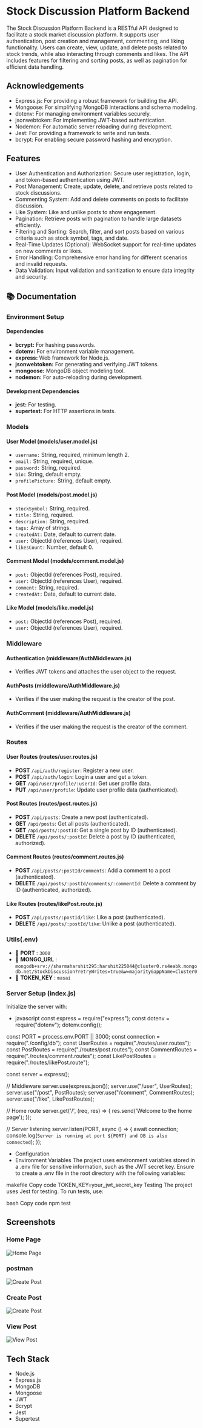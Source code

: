 # Stock Discussion Platform Backend

The Stock Discussion Platform Backend is a RESTful API designed to facilitate a stock market discussion platform. It supports user authentication, post creation and management, commenting, and liking functionality. Users can create, view, update, and delete posts related to stock trends, while also interacting through comments and likes. The API includes features for filtering and sorting posts, as well as pagination for efficient data handling.


## Acknowledgements

- Express.js: For providing a robust framework for building the API.
- Mongoose: For simplifying MongoDB interactions and schema modeling.
- dotenv: For managing environment variables securely.
- jsonwebtoken: For implementing JWT-based authentication.
- Nodemon: For automatic server reloading during development.
- Jest: For providing a framework to write and run tests.
- bcrypt: For enabling secure password hashing and encryption.

## Features

- User Authentication and Authorization: Secure user registration, login, and token-based authentication using JWT.
- Post Management: Create, update, delete, and retrieve posts related to stock discussions.
- Commenting System: Add and delete comments on posts to facilitate discussion.
- Like System: Like and unlike posts to show engagement.
- Pagination: Retrieve posts with pagination to handle large datasets efficiently.
- Filtering and Sorting: Search, filter, and sort posts based on various criteria such as stock symbol, tags, and date.
- Real-Time Updates (Optional): WebSocket support for real-time updates on new comments or likes.
- Error Handling: Comprehensive error handling for different scenarios and invalid requests.
- Data Validation: Input validation and sanitization to ensure data integrity and security.


## 📚 Documentation

### Environment Setup

#### Dependencies
- **bcrypt:** For hashing passwords.
- **dotenv:** For environment variable management.
- **express:** Web framework for Node.js.
- **jsonwebtoken:** For generating and verifying JWT tokens.
- **mongoose:** MongoDB object modeling tool.
- **nodemon:** For auto-reloading during development.

#### Development Dependencies
- **jest:** For testing.
- **supertest:** For HTTP assertions in tests.

### Models

#### User Model (models/user.model.js)
- `username:` String, required, minimum length 2.
- `email:` String, required, unique.
- `password:` String, required.
- `bio:` String, default empty.
- `profilePicture:` String, default empty.

#### Post Model (models/post.model.js)
- `stockSymbol:` String, required.
- `title:` String, required.
- `description:` String, required.
- `tags:` Array of strings.
- `createdAt:` Date, default to current date.
- `user:` ObjectId (references User), required.
- `likesCount:` Number, default 0.

#### Comment Model (models/comment.model.js)
- `post:` ObjectId (references Post), required.
- `user:` ObjectId (references User), required.
- `comment:` String, required.
- `createdAt:` Date, default to current date.

#### Like Model (models/like.model.js)
- `post:` ObjectId (references Post), required.
- `user:` ObjectId (references User), required.

### Middleware

#### Authentication (middleware/AuthMiddleware.js)
- Verifies JWT tokens and attaches the user object to the request.

#### AuthPosts (middleware/AuthMiddleware.js)
- Verifies if the user making the request is the creator of the post.

#### AuthComment (middleware/AuthMiddleware.js)
- Verifies if the user making the request is the creator of the comment.

### Routes

#### User Routes (routes/user.routes.js)
- **POST** `/api/auth/register`: Register a new user.
- **POST** `/api/auth/login`: Login a user and get a token.
- **GET** `/api/user/profile/:userId`: Get user profile data.
- **PUT** `/api/user/profile`: Update user profile data (authenticated).

#### Post Routes (routes/post.routes.js)
- **POST** `/api/posts`: Create a new post (authenticated).
- **GET** `/api/posts`: Get all posts (authenticated).
- **GET** `/api/posts/:postId`: Get a single post by ID (authenticated).
- **DELETE** `/api/posts/:postId`: Delete a post by ID (authenticated, authorized).

#### Comment Routes (routes/comment.routes.js)
- **POST** `/api/posts/:postId/comments`: Add a comment to a post (authenticated).
- **DELETE** `/api/posts/:postId/comments/:commentId`: Delete a comment by ID (authenticated, authorized).

#### Like Routes (routes/likePost.route.js)
- **POST** `/api/posts/:postId/like`: Like a post (authenticated).
- **DELETE** `/api/posts/:postId/like`: Unlike a post (authenticated).

### Utils(.env)
- 🔑 **PORT**      : `3000`
- 🔑 **MONGO_URL** : `mongodb+srv://sharmaharshit295:harshit225044@cluster0.rs4eabk.mongodb.net/StockDiscussion?retryWrites=true&w=majority&appName=Cluster0`
- 🔑 **TOKEN_KEY** : `masai`

### Server Setup (index.js)

Initialize the server with:

 - javascript
const express = require("express");
const dotenv = require("dotenv");
dotenv.config();

const PORT = process.env.PORT || 3000;
const connection = require("./config/db");
const UserRoutes = require("./routes/user.routes");
const PostRoutes = require("./routes/post.routes");
const CommentRoutes = require("./routes/comment.routes");
const LikePostRoutes = require("./routes/likePost.route");

const server = express();

// Middleware
server.use(express.json());
server.use("/user", UserRoutes);
server.use("/post", PostRoutes);
server.use("/comment", CommentRoutes);
server.use("/like", LikePostRoutes);

// Home route
server.get('/', (req, res) => {
    res.send('Welcome to the home page');
});

// Server listening
server.listen(PORT, async () => {
    await connection;
    console.log(`Server is running at port ${PORT} and DB is also connected`);
});


- Configuration
- Environment Variables
The project uses environment variables stored in a .env file for sensitive information, such as the JWT secret key. Ensure to create a .env file in the root directory with the following variables:

makefile
Copy code
TOKEN_KEY=your_jwt_secret_key
Testing
The project uses Jest for testing. To run tests, use:

bash
Copy code
npm test

## Screenshots

### Home Page

![Home Page](./public/index.js.png)

### postman

![Create Post](./public//postman.png)

### Create Post

![Create Post](./public//createPosts.png)

### View Post

![View Post](./public/getAllPosts.png)


## Tech Stack

- Node.js
- Express.js
- MongoDB
- Mongoose
- JWT
- Bcrypt
- Jest
- Supertest

